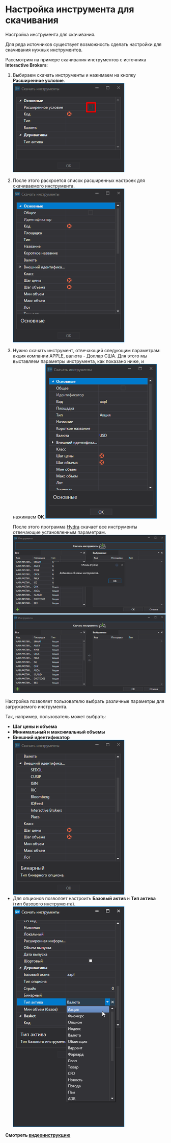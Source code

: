 # Настройка инструмента для скачивания

Настройка инструмента для скачивания.

Для ряда источников существует возможность сделать настройки для скачивания нужных инструментов.

Рассмотрим на примере скачивания инструментов с источника **Interactive Brokers**: 

1. Выбираем скачать инструменты и нажимаем на кнопку **Расширенное условие**.![hydra choose securitiy](../../../images/hydra_choose_securitiy.png)
2. После этого раскроется список расширенных настроек для скачиваемого инструмента.![hydra choose securitiy 00](../../../images/hydra_choose_securitiy_00.png)
3. Нужно скачать инструмент, отвечающий следующим параметрам: акция компании APPLE, валюта \- Доллар США. Для этого мы выставляем параметры инструмента, как показано ниже, и нажимаем **OK**.![hydra choose securitiy 01](../../../images/hydra_choose_securitiy_01.png)

   После этого программа [Hydra](../../hydra.md) скачает все инструменты отвечающие установленным параметрам. ![hydra choose securitiy 02](../../../images/hydra_choose_securitiy_02.png)![hydra choose securitiy 03](../../../images/hydra_choose_securitiy_03.png)

Настройка позволяет пользователю выбрать различные параметры для загружаемого инструмента.

Так, например, пользователь может выбрать:

- **Шаг цены и объема**
- **Минимальный и максимальный объемы**
- **Внешний идентификатор** ![hydra choose securitiy 04](../../../images/hydra_choose_securitiy_04.png)
- Для опционов позволяет настроить **Базовый актив** и **Тип актива** (тип базового инструмента).![hydra choose securitiy 05](../../../images/hydra_choose_securitiy_05.png)

**Смотреть [видеоинструкцию](../videos/instruments_downloading.md)**
